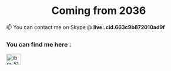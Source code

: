 <h1 align="center">Coming from 2036</h1>

📫 You can contact me on Skype @ **live:.cid.663c9b872010ad9f**

<h3 align="left">You can find me here : </h3>
<p align="left">
<a href="https://twitter.com/ibm_5100_" target="blank"><img align="center" src="https://raw.githubusercontent.com/rahuldkjain/github-profile-readme-generator/master/src/images/icons/Social/twitter.svg" alt="ibm_5100_" height="30" width="40" /></a>
</p>
